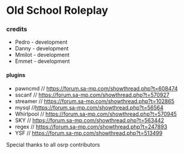 # Old School Roleplay
### credits

* Pedro - development
* Danny - development
* Mmilot - development
* Emmet - development



#### plugins

* pawncmd // https://forum.sa-mp.com/showthread.php?t=608474
* sscanf  // https://forum.sa-mp.com/showthread.php?t=570927
* streamer  // https://forum.sa-mp.com/showthread.php?t=102865
* mysql //https://forum.sa-mp.com/showthread.php?t=56564
* Whirlpool // https://forum.sa-mp.com/showthread.php?t=570945
* SKY // https://forum.sa-mp.com/showthread.php?t=563442
* regex // https://forum.sa-mp.com/showthread.php?t=247893
* YSF // https://forum.sa-mp.com/showthread.php?t=513499

Special thanks to all osrp contributors

